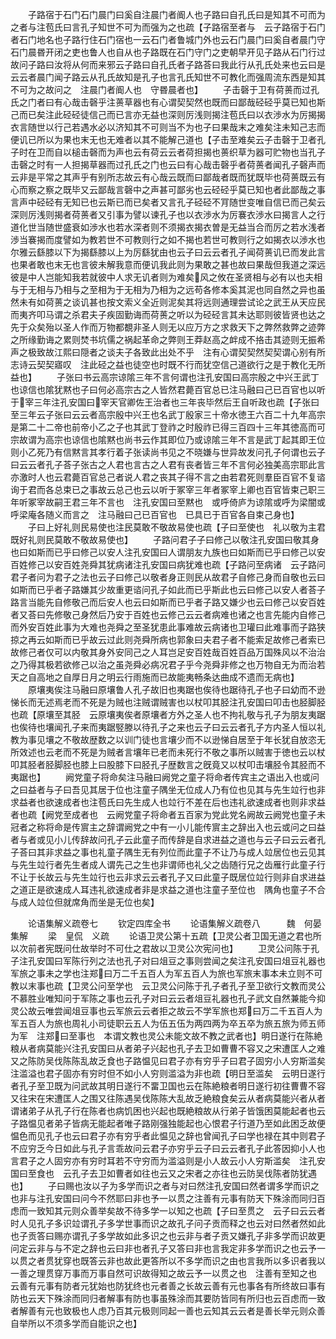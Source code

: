 <!-- { "loadSidebar": true } -->
　　子路宿于石门石门晨门曰奚自注晨门者阍人也子路曰自孔氏曰是知其不可而为之者与注苞氏曰言孔子知世不可为而强为之也疏【子路宿至者与　云子路宿于石门者石门地名也子路行住石门宿也一云石门者鲁城门外也云石门晨门曰奚自者晨门守石门晨昬开闭之吏也鲁人也自从也子路既在石门守门之吏朝早开见子路从石门行过故问子路曰汝将从何而来邪云子路曰自孔氏者子路荅曰我此行从孔氏处来也云曰是云云者晨门闻子路云从孔氏故知是孔子也言孔氏知世不可教化而强周流东西是知其不可为之故问之　注晨门者阍人也　守昬晨者也】
　　子击磬于卫有荷蒉而过孔氏之门者曰有心哉击磬乎注蒉草器也有心谓契契然也既而曰鄙哉硁硁乎莫已知也斯己而已矣注此硁硁徒信己而已言亦无益也深则厉浅则揭注苞氏曰以衣渉水为厉揭揭衣言随世以行己若遇水必以济知其不可则当不为也子曰果哉末之难矣注未知己志而便讥已所以为果也末无也无难者以其不能解己道也【子击至难矣云子击磬于卫者孔子时在卫而自以槌击磬而为声也云有荷云云者荷担揭也蒉织草为器可贮物也当孔子击磬之时有一人担揭草器而过孔氏之门也云曰有心哉击磬乎者荷蒉者闻孔子磬声而云非是平常之其声乎有别所志故云有心哉云既而曰鄙哉者既而犹既毕也荷蒉既云有心而察之察之既毕又云鄙哉言磬中之声甚可鄙劣也云硁硁乎莫已知也者此鄙哉之事言声中硁硁有无知已也云斯已而已矣者又言孔子硁硁不肎随世变唯自信已而己矣云深则厉浅则揭者荷蒉者又引事为譬以谏孔子也以衣渉水为厉褰衣渉水曰揭言人之行道化世当随世盛衰如渉水也若水深者则不须揭衣揭衣曽是无益当合而厉之若水浅者渉当褰揭而度譬如为教若世不可教则行之如不揭也若世可教则行之如揭衣以渉水也尔雅云繇膝以下为揭繇膝以上为厉繇犹由也云子曰云云者孔子闻荷蒉讥已而发此言也果者敢也末无也言彼未解我意而便讥我此则为果敢之甚也故曰果哉但我道之深远彼是中人岂能知我若就彼中人求无讥者则为难矣风之攸在圣贤相与必有以也夫相与于无相与乃相与之至相为于无相为乃相为之远苟各修本奚其泥也同自然之异也虽然未有如荷蒉之谈讥甚也按文索义全近则泥矣其将远则通理尝试论之武王从天应民而夷齐叩马谓之杀君夫子疾固勤诲而荷蒉之听以为硁硁言其未达耶则彼皆贤也达之先于众矣殆以圣人作而万物都覩非圣人则无以应万方之求救天下之弊然救弊之迹弊之所缘勤诲之累则焚书坑儒之祸起革命之弊则王莽赵高之衅成不挌击其迹则无振希声之极致故江熙曰隠者之谈夫子各致此出处不乎　注有心谓契契然契契谓心别有所志诗云契契寤叹　注此硁之益也徒空也时既不行而犹空信己道欲行之是于教化无所益也】
　　子张曰书云高宗谅隂三年不言何谓也注孔安国曰高宗殷之中兴王武丁也谅信也隂犹黙也子曰何必高宗古之人皆然君薨百官总已注马融曰己已百官也以听于宰三年注孔安国曰宰天官卿佐王治者也三年丧毕然后王自听政也疏【子张曰至三年云子张曰云云者高宗殷中兴王也名武丁殷家三十帝水徳王六百二十九年高宗是第二十二帝也前帝小乙之子也其武丁登祚之时殷祚已得三百四十三年其徳高而可宗故谓为高宗也谅信也隂黙也尚书云作其即位乃或谅隂三年不言是武丁起其即王位则小乙死乃有信黙言其孝行着子张读尚书见之不晓嫌与世异故发问孔子何谓也云子曰云云者孔子荅子张古之人君也言古之人君有丧者皆三年不言何必独美高宗耶此言亦激时人也云君薨百官总己者说人君之丧其子得不言之由若君死则羣臣百官不复谘询于君而各总束已之事故云总己也云以听于冢宰三年者冢宰上卿也百官皆束己职三年听冢宰故嗣王君三年不言也　注孔安国曰至黙也　或呼倚庐为谅隂或呼为梁闇或呼梁庵各随义而言之　注马融曰己已百官也　已具已于百官各自束己身也】
　　子曰上好礼则民易使也注民莫敢不敬故易使也疏【子曰至使也　礼以敬为主君既好礼则民莫敢不敬故易使也】
　　子路问君子子曰修己以敬注孔安国曰敬其身也曰如斯而已乎曰修己以安人注孔安国曰人谓朋友九族也曰如斯而已乎曰修己以安百姓修己以安百姓尧舜其犹病诸注孔安国曰病犹难也疏【子路问至病诸　云子路问君子者问为君子之法也云子曰修己以敬者身正则民从故君子自修己身而自敬也云曰如斯而已乎者子路嫌其少故重更谘问孔子如此而已乎斯此也云曰修己以安人者荅子路言当能先自修敬己而后安人也云曰如斯而已乎者子路又嫌少也云曰修己以安百姓者又荅曰先修敬己身然后乃安于百姓也云修己云云者病难也诸之也言先能内自修己而外安百姓此事为大难也尧舜之至圣犹患此事难故云病诸也卫瓘曰此难事而子路狭掠之再云如斯而已乎故云过此则尧舜所病也郭象曰夫君子者不能索足故修己者索已故修己者仅可以内敬其身外安同己之人耳岂足安百姓哉百姓百品万国殊风以不治治之乃得其极若欲修己以治之虽尧舜必病况君子乎今尧舜非修之也万物自无为而治若天之自高地之自厚日月之明云行雨施而已故能夷畅条达曲成不遗而无病也】
　　原壤夷俟注马融曰原壤鲁人孔子故旧也夷踞也俟待也踞待孔子也子曰幼而不逊悌长而无述焉老而不死是为贼也注贼谓贼害也以杖叩其胫注孔安国曰叩击也胫脚胫也疏【原壤至其胫　云原壤夷俟者原壤者方外之圣人也不拘礼敬与孔子为朋友夷踞也俟待也壤闻孔子来而夷踞竪滕以待孔子之来也云子曰云云者孔子方内圣人恒以礼教为事见壤之不敬故歴数之以训门徒也言壤少而不以逊悌自居至于年长犹自放恣无所效述也云老而不死是为贼者言壤年已老而未死行不敬之事所以贼害于徳也云以杖叩其胫者胫脚胫也膝上曰股膝下曰胫孔子歴数言之旣竟又以杖叩击壤胫令其胫而不夷踞也】
　　阙党童子将命矣注马融曰阙党之童子将命者传宾主之语出入也或问之曰益者与子曰吾见其居于位也注童子隅坐无位成人乃有位也见其与先生竝行也非求益者也欲速成者也注苞氏曰先生成人也竝行不差在后也违礼欲速成者也则非求益者也疏【阙党至成者也　云阙党童子将命者五百家为党此党名阙故云阙党也童子未冠者之称将命是传賔主之辞谓阙党之中有一小儿能传賔主之辞出入也云或问之曰益者与者或见小儿传辞故问孔子云此童子而传辞是自求进益之道也与云子曰云云者孔子荅曰其非求益之事也礼童子隅生无有列位而此童子不让乃与成人竝居位也云见其与先生竝行者先生者成人谓先己之生也非谓师也礼父之齿随行兄之齿雁行此童子行不让于长故云与先生竝行也云非求云云者孔子又曰此童子既居位竝行则非自求进益之道正是欲速成人耳违礼欲速成者非是求益之道也注童子至位也　隅角也童子不合与成人竝位但就席角而坐是无位也矣】












　　论语集解义疏卷七
　　钦定四库全书
　　论语集解义疏卷八　　　魏　何晏　集解
　　梁　皇侃　义疏
　　论语卫灵公第十五疏【卫灵公者卫国无道之君也所以次前者宪既问仕故举时不可仕之君故以卫灵公次宪问也】
　　卫灵公问陈于孔子注孔安国曰军陈行列之法也孔子对曰俎豆之事则尝闻之矣注孔安国曰俎豆礼器也军旅之事未之学也注郑曰万二千五百人为军五百人为旅也军旅末事本未立则不可教以末事也疏【卫灵公问至学也　云卫灵公问陈于孔子者孔子至卫欲行文教而灵公不慕胜业唯知问于军陈之事也云孔子对曰云云者俎豆礼器也孔子武文自然兼能今抑灵公故云唯尝闻俎豆事也云军旅云云者拒之故云不学军旅也郑曰万二千五百人为军五百人为旅也周礼小司徒职云五人为伍五伍为两四两为卒五卒为旅五旅为师五师为军　注郑曰至事也　本谓文教也灵公未能文故不教之武者也】明日遂行在陈絶粮从者病莫能兴注孔安国曰从者弟子兴起也孔子去卫如曹曹不容又之宋遭匡人之难又之陈防吴伐陈陈乱故乏食也子路愠见曰君子亦有穷乎子曰君子固穷小人穷斯滥矣注滥溢也君子固亦有穷时但不如小人穷则滥溢为非也疏【明日至滥矣　云明日遂行者孔子至卫既为问武故其明日遂行不畱卫国也云在陈絶粮者明日遂行初往曹曹不容又往宋在宋遭匡人之围又往陈遇吴伐陈陈大乱故乏絶粮食矣云从者病莫能兴者从者谓诸弟子从孔子行在陈者也病饥困也兴起也既絶粮故从行弟子皆饿困莫能起者也云子路愠见者弟子皆病无能起者唯子路刚强独能起也心恨君子行道乃至如此困乏故便愠色而见孔子也云曰君子亦有穷乎者此愠见之辞也曾闻孔子曰学也禄在其中则君子不应穷乏今日如此与孔子言乖故问云君子亦穷乎云子曰云云者孔子此答因抑小人也言君子之人固穷亦有穷时耳若不守穷而为滥溢则是小人故云小人穷斯滥矣　注孔安国曰至食也　云孔子去卫如曹者如往也云又之宋者之亦往也云防吴伐陈者防犹遇也】
　　子曰赐也汝以子为多学而识之者与对曰然注孔安国曰然者谓多学而识之也非与注孔安国曰问今不然耶曰非也予一以贯之注善有元事有防天下殊涂而同归百虑而一致知其元则众善举矣故不待多学一以知之也疏【子曰至贯之　云子曰云云者时人见孔子多识竝谓孔子多学世事而识之故孔子问子贡而释之也云对曰然者然如此也子贡答曰赐亦谓孔子多学故如此多识之也云非与者子贡又嫌孔子非多学而识故更问定云非与与不定之辞也云曰非也者孔子又答曰非也言我定非多学而识之也云予一以贯之者贯犹穿也既答云非也故此更答所以不多学而识之由也言我所以多识者我以一善之理贯穿万事而万事自然可识故得知之故云予一以贯之也　注善有至知之也　云善有元事有防者元犹始也防犹终也元者善之长故云善有元也事各有所终故曰事有防也云天下殊涂而同归者解事有防也事虽殊涂而其要防皆同有所归也云百虑而一致者解善有元也致极也人虑乃百其元极则同起一善也云知其云云者是善长举元则众善自举所以不须多学而自能识之也】
